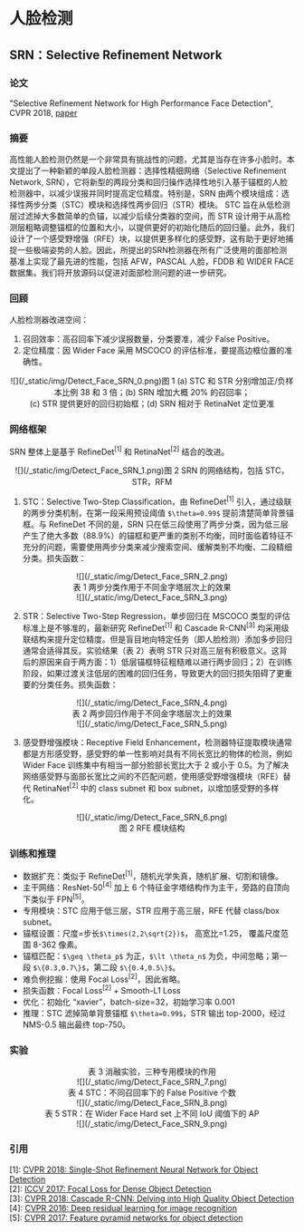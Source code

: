 # 人脸检测

## SRN：Selective Refinement Network

### 论文

"Selective Refinement Network for High Performance Face Detection", CVPR 2018, [paper](https://arxiv.org/pdf/1809.02693)

### 摘要

高性能人脸检测仍然是一个非常具有挑战性的问题，尤其是当存在许多小脸时。本文提出了一种新颖的单段人脸检测器：选择性精细网络（Selective Refinement Network, SRN），它将新型的两段分类和回归操作选择性地引入基于锚框的人脸检测器中，以减少误报并同时提高定位精度。特别是，SRN 由两个模块组成：选择性两步分类（STC）模块和选择性两步回归（STR）模块。 STC 旨在从低检测层过滤掉大多数简单的负锚，以减少后续分类器的空间，而 STR 设计用于从高检测层粗略调整锚框的位置和大小，以提供更好的初始化随后的回归量。此外，我们设计了一个感受野增强（RFE）块，以提供更多样化的感受野，这有助于更好地捕捉一些极端姿势的人脸。因此，所提出的SRN检测器在所有广泛使用的面部检测基准上实现了最先进的性能，包括 AFW，PASCAL 人脸，FDDB 和 WIDER FACE 数据集。我们将开放源码以促进对面部检测问题的进一步研究。
  
### 回顾

人脸检测器改进空间：
1. 召回效率：高召回率下减少误报数量，分类要准，减少 False Positive。
2. 定位精度：因 Wider Face 采用 MSCOCO 的评估标准，要提高边框位置的准确性。

<center>![](/_static/img/Detect_Face_SRN_0.png)图 1 (a) STC 和 STR 分别增加正/负样本比例 38 和 3 倍；(b) SRN 增加大概 20% 的召回率；<br/>(c) STR 提供更好的回归初始框；(d) SRN 相对于 RetinaNet 定位更准 </center>

### 网络框架

SRN 整体上是基于 RefineDet<sup>[1]</sup> 和 RetinaNet<sup>[2]</sup> 结合的改进。

<center>![](/_static/img/Detect_Face_SRN_1.png)图 2 SRN 的网络结构，包括 STC，STR，RFM </center>

1. STC：Selective Two-Step Classification，由 RefineDet<sup>[1]</sup> 引入，通过级联的两步分类机制，在第一段采用预设阈值 `$\theta=0.99$` 提前清楚简单背景锚框。与 RefineDet 不同的是，SRN 只在低三段使用了两步分类，因为低三层产生了绝大多数（88.9%）的锚框和更严重的类别不均衡，同时面临着特征不充分的问题，需要使用两步分类来减少搜索空间、缓解类别不均衡、二段精细分类。损失函数：
  <center>![](/_static/img/Detect_Face_SRN_2.png)</center>

  <center>表 1 两步分类作用于不同金字塔层次上的效果<br/>![](/_static/img/Detect_Face_SRN_3.png)</center>

2. STR：Selective Two-Step Regression，单步回归在 MSCOCO 类型的评估标准上是不够准的，最新研究 RefineDet<sup>[1]</sup> 和 Cascade R-CNN<sup>[3]</sup> 均采用级联结构来提升定位精度。但是盲目地向特定任务（即人脸检测）添加多步回归通常会适得其反。实验结果（表 2）表明 STR 只对高三层有积极意义。这背后的原因来自于两方面：1）低层锚框特征粗糙难以进行两步回归；2）在训练阶段，如果过渡关注低层的困难的回归任务，导致更大的回归损失阻碍了更重要的分类任务。损失函数：
  <center>![](/_static/img/Detect_Face_SRN_4.png)</center>

  <center>表 2 两步回归作用于不同金字塔层次上的效果<br/>![](/_static/img/Detect_Face_SRN_5.png)</center>

3. 感受野增强模块：Receptive Field Enhancement，检测器特征提取模块通常都是方形感受野，感受野的单一性影响对具有不同长宽比的物体的检测，例如 Wider Face 训练集中有相当一部分脸部长宽比大于 2 或小于 0.5。为了解决网络感受野与面部长宽比之间的不匹配问题，使用感受野增强模块（RFE）替代 RetinaNet<sup>[2]</sup> 中的 class subnet 和 box subnet，以增加感受野的多样化。
  <center>![](/_static/img/Detect_Face_SRN_6.png)<br/>图 2 RFE 模块结构</center>

### 训练和推理

- 数据扩充：类似于 RefineDet<sup>[1]</sup>，随机光学失真，随机扩展、切割和镜像。
- 主干网络：ResNet-50<sup>[4]</sup> 加上 6 个特征金字塔结构作为主干，旁路的自顶向下类似于 FPN<sup>[5]</sup>。
- 专用模块：STC 应用于低三层，STR 应用于高三层，RFE 代替 class/box subnet。
- 锚框设置：尺度=步长`$\times(2,2\sqrt{2})$`， 高宽比=1.25， 覆盖尺度范围 8-362 像素。
- 锚框匹配：`$\geq \theta_p$` 为正，`$\lt \theta_n$` 为负，中间忽略；第一段 `$\{0.3,0.7\}$`，第二段 `$\{0.4,0.5\}$`。
- 难负例挖掘：使用 Focal Loss<sup>[2]</sup>，因此省略。
- 损失函数：Focal Loss<sup>[2]</sup> + Smooth-L1 Loss
- 优化：初始化 “xavier”，batch-size=32，初始学习率 0.001
- 推理：STC 滤掉简单背景锚框 `$\theta=0.99$`，STR 输出 top-2000，经过 NMS-0.5 输出最终 top-750。

### 实验

<center>表 3 消融实验，三种专用模块的作用<br/>![](/_static/img/Detect_Face_SRN_7.png)</center>

<center>表 4 STC：不同召回率下的 False Positive 个数<br/>![](/_static/img/Detect_Face_SRN_8.png)</center>

<center>表 5 STR：在 Wider Face Hard set 上不同 IoU 阈值下的 AP<br/>![](/_static/img/Detect_Face_SRN_9.png)</center>


### 引用

[1]: [CVPR 2018: Single-Shot Refinement Neural Network for Object Detection](../../RefineDet.html)<br/>
[2]: [ICCV 2017: Focal Loss for Dense Object Detection](https://arxiv.org/pdf/1708.02002.pdf)<br/>
[3]: [CVPR 2018: Cascade R-CNN: Delving into High Quality Object Detection](https://arxiv.org/pdf/1712.00726.pdf)<br/>
[4]: [CVPR 2016: Deep residual learning for image recognition](https://arxiv.org/pdf/1512.03385.pdf)<br/>
[5]: [CVPR 2017: Feature pyramid networks for object detection](https://arxiv.org/pdf/1612.03144.pdf)<br/>




